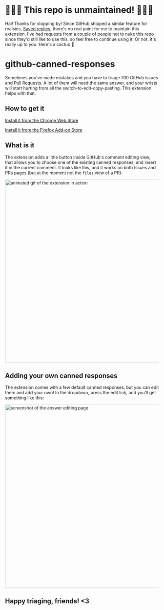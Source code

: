 # 🚨🚨🚨 This repo is unmaintained! 🚨🚨🚨
Hai! Thanks for stopping by! Since GitHub shipped a similar feature for realsies, [Saved replies](https://help.github.com/articles/working-with-saved-replies/), there's no real point for me to maintain this extension. I've had requests from a couple of people not to nuke this repo since they'd still like to use this, so feel free to continue using it. Or not. It's really up to you. Here's a cactus :cactus: 

# github-canned-responses

Sometimes you've made mistakes and you have to triage 700 GitHub issues and Pull Requests. A lot of them will need the same answer, and your wrists will start hurting from all the switch-to-edit-copy-pasting. This extension helps with that.

## How to get it
[Install it from the Chrome Web Store](https://chrome.google.com/webstore/detail/github-canned-responses/lhehmppafakahahobaibfcomknkhoina)

[Install it from the Firefox Add-on Store](https://addons.mozilla.org/en-US/firefox/addon/github-canned-responses/)

## What is it
The extension adds a little button inside GitHub's
comment editing view, that allows you to choose one of the existing canned responses, and insert it in the current comment. It looks like this, and it works on both Issues and PRs pages (but at the moment not the `files` view of a PR):

<img width="600" alt="animated gif of the extension in action" src="https://cloud.githubusercontent.com/assets/1369170/12740248/487daebe-c926-11e5-8538-52ec4f2f8756.gif">

## Adding your own canned responses
The extension comes with a few default canned responses, but you can edit them and add your own! In the dropdown, press the edit link, and you'll get something like this:

<img width="600" alt="screenshot of the answer editing page" src="https://cloud.githubusercontent.com/assets/1369170/12832821/5cf4a168-cb51-11e5-861a-bdeb69f69549.png">

## Happy triaging, friends! <3
